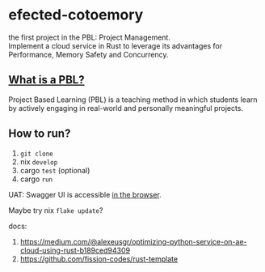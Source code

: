 # efected-cotoemory
the first project in the PBL: Project Management. <br>
Implement a cloud service in Rust to leverage its advantages for Performance, Memory Safety and Concurrency.

## [What is a PBL?](https://www.pblworks.org/what-is-pbl)
Project Based Learning (PBL) is a teaching method in which students learn by actively engaging in real-world and personally meaningful projects.

## How to run?
1. `git clone`
2. nix `develop`
3. cargo `test` (optional)
4. cargo `run`

UAT: Swagger UI is accessible [in the browser](http://localhost:3000/swagger-ui/). <br>

Maybe try nix `flake update`?

docs: <br>
1. https://medium.com/@alexeusgr/optimizing-python-service-on-ae-cloud-using-rust-b189ced94309
2. https://github.com/fission-codes/rust-template
